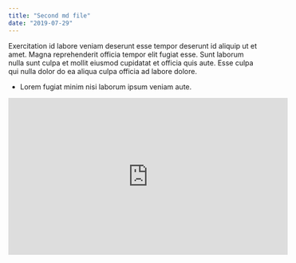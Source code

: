 ```yaml
---
title: "Second md file"
date: "2019-07-29"
---
```


Exercitation id labore veniam deserunt esse tempor deserunt id aliquip ut et amet. Magna reprehenderit officia tempor elit fugiat esse. Sunt laborum nulla sunt culpa et mollit eiusmod cupidatat et officia quis aute. Esse culpa qui nulla dolor do ea aliqua culpa officia ad labore dolore.

* Lorem fugiat minim nisi laborum ipsum veniam aute.

<iframe width="560" height="315" src="https://www.youtube.com/embed/PWadEeOuv5o" frameborder="0" allowfullscreen></iframe>